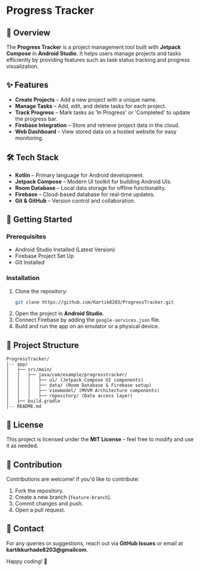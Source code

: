 # Progress Tracker

## 📌 Overview
The **Progress Tracker** is a project management tool built with **Jetpack Compose** in **Android Studio**. It helps users manage projects and tasks efficiently by providing features such as task status tracking and progress visualization.

## ✨ Features
- **Create Projects** – Add a new project with a unique name.
- **Manage Tasks** – Add, edit, and delete tasks for each project.
- **Track Progress** – Mark tasks as 'In Progress' or 'Completed' to update the progress bar.
- **Firebase Integration** – Store and retrieve project data in the cloud.
- **Web Dashboard** – View stored data on a hosted website for easy monitoring.

## 🛠️ Tech Stack
- **Kotlin** – Primary language for Android development.
- **Jetpack Compose** – Modern UI toolkit for building Android UIs.
- **Room Database** – Local data storage for offline functionality.
- **Firebase** – Cloud-based database for real-time updates.
- **Git & GitHub** – Version control and collaboration.

## 🚀 Getting Started
### Prerequisites
- Android Studio Installed (Latest Version)
- Firebase Project Set Up
- Git Installed

### Installation
1. Clone the repository:
   ```sh
   git clone https://github.com/Kartik8203/ProgressTracker.git
   ```
2. Open the project in **Android Studio**.
3. Connect Firebase by adding the `google-services.json` file.
4. Build and run the app on an emulator or a physical device.

## 📂 Project Structure
```
ProgressTracker/
│-- app/
│   ├── src/main/
│   │   ├── java/com/example/progresstracker/
│   │   │   ├── ui/ (Jetpack Compose UI components)
│   │   │   ├── data/ (Room Database & Firebase setup)
│   │   │   ├── viewmodel/ (MVVM Architecture components)
│   │   │   ├── repository/ (Data access layer)
│   ├── build.gradle
│-- README.md
```

## 📜 License
This project is licensed under the **MIT License** – feel free to modify and use it as needed.

## 🤝 Contribution
Contributions are welcome! If you'd like to contribute:
1. Fork the repository.
2. Create a new branch (`feature-branch`).
3. Commit changes and push.
4. Open a pull request.

## 📧 Contact
For any queries or suggestions, reach out via **GitHub Issues** or email at **kartikkurhade8203@gmailcom**.

Happy coding! 🚀

